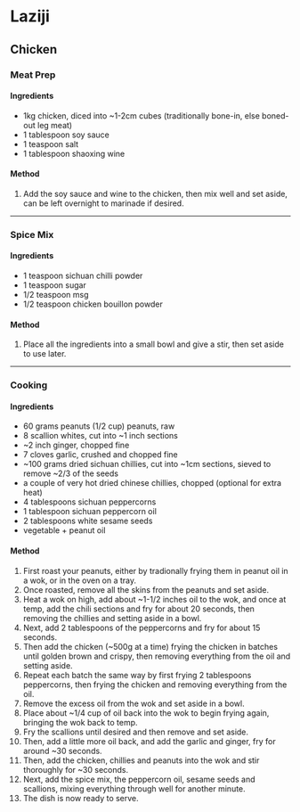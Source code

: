 # Laziji

## Chicken

### Meat Prep

#### Ingredients

* 1kg chicken, diced into ~1-2cm cubes (traditionally bone-in, else boned-out leg meat)
* 1 tablespoon soy sauce
* 1 teaspoon salt
* 1 tablespoon shaoxing wine

#### Method

1. Add the soy sauce and wine to the chicken, then mix well and set aside, can be left overnight to marinade if desired.

---

### Spice Mix

#### Ingredients

* 1 teaspoon sichuan chilli powder
* 1 teaspoon sugar
* 1/2 teaspoon msg
* 1/2 teaspoon chicken bouillon powder

#### Method

1. Place all the ingredients into a small bowl and give a stir, then set aside to use later.

---

### Cooking

#### Ingredients

* 60 grams peanuts (1/2 cup) peanuts, raw
* 8 scallion whites, cut into ~1 inch sections
* ~2 inch ginger, chopped fine
* 7 cloves garlic, crushed and chopped fine
* ~100 grams dried sichuan chillies, cut into ~1cm sections, sieved to remove ~2/3 of the seeds
* a couple of very hot dried chinese chillies, chopped (optional for extra heat)
* 4 tablespoons sichuan peppercorns
* 1 tablespoon sichuan peppercorn oil
* 2 tablespoons white sesame seeds
* vegetable + peanut oil

#### Method

1. First roast your peanuts, either by tradionally frying them in peanut oil in a wok, or in the oven on a tray.
1. Once roasted, remove all the skins from the peanuts and set aside.
1. Heat a wok on high, add about ~1-1/2 inches oil to the wok, and once at temp, add the chili sections and fry for about 20 seconds, then removing the chillies and setting aside in a bowl.
1. Next, add 2 tablespoons of the peppercorns and fry for about 15 seconds.
1. Then add the chicken (~500g at a time) frying the chicken in batches until golden brown and crispy, then removing everything from the oil and setting aside.
1. Repeat each batch the same way by first frying 2 tablespoons peppercorns, then frying the chicken and removing everything from the oil.
1. Remove the excess oil from the wok and set aside in a bowl.
1. Place about ~1/4 cup of oil back into the wok to begin frying again, bringing the wok back to temp.
1. Fry the scallions until desired and then remove and set aside.
1. Then, add a little more oil back, and add the garlic and ginger, fry for around ~30 seconds.
1. Then, add the chicken, chillies and peanuts into the wok and stir thoroughly for ~30 seconds.
1. Next, add the spice mix, the peppercorn oil, sesame seeds and scallions, mixing everything through well for another minute.
1. The dish is now ready to serve.
